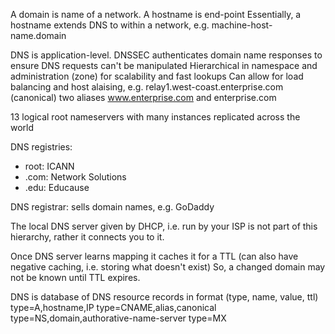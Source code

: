 <!-- SPDX-License-Identifier: zlib-acknowledgement -->

A domain is name of a network. A hostname is end-point
Essentially, a hostname extends DNS to within a network, e.g. machine-host-name.domain

DNS is application-level. DNSSEC authenticates domain name responses to ensure DNS requests can't be manipulated
Hierarchical in namespace and administration (zone) for scalability and fast lookups
Can allow for load balancing and host alaising, e.g. 
relay1.west-coast.enterprise.com (canonical) two aliases www.enterprise.com and enterprise.com

13 logical root nameservers with many instances replicated across the world

DNS registries:
* root: ICANN
* .com: Network Solutions
* .edu: Educause

DNS registrar: sells domain names, e.g. GoDaddy

The local DNS server given by DHCP, i.e. run by your ISP is not part of this hierarchy, rather it connects you to it.

Once DNS server learns mapping it caches it for a TTL (can also have negative caching, i.e. storing what doesn't exist)
So, a changed domain may not be known until TTL expires. 

DNS is database of DNS resource records in format (type, name, value, ttl)
type=A,hostname,IP
type=CNAME,alias,canonical
type=NS,domain,authorative-name-server
type=MX
